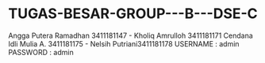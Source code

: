 # TUGAS-BESAR-GROUP---B---DSE-C
Angga Putera Ramadhan 3411181147 - Kholiq Amrulloh 3411181171 Cendana Idli Mulia A. 3411181175 -  Nelsih Putriani3411181178
USERNAME : admin
PASSWORD : admin

